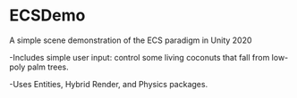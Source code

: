 # ECSDemo
A simple scene demonstration of the ECS paradigm in Unity 2020

-Includes simple user input: control some living coconuts that fall from low-poly palm trees.

-Uses Entities, Hybrid Render, and Physics packages.
